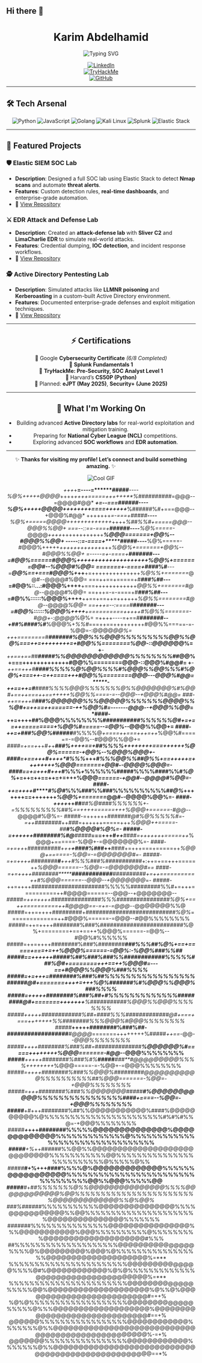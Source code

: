 ## Hi there 👋

<!--
**karimguelph/karimguelph** is a ✨ _special_ ✨ repository because its `README.md` (this file) appears on your GitHub profile.

Here are some ideas to get you started:

- 🔭 I’m currently working on ...
- 🌱 I’m currently learning ...
- 👯 I’m looking to collaborate on ...
- 🤔 I’m looking for help with ...
- 💬 Ask me about ...
- 📫 How to reach me: ...
- 😄 Pronouns: ...
- ⚡ Fun fact: ...
-->

<div align="center">

# **Karim Abdelhamid**  
![Typing SVG](https://readme-typing-svg.herokuapp.com?font=Fira+Code&size=28&duration=3000&pause=800&color=00FF00&center=true&vCenter=true&width=1000&lines=%F0%9F%9A%80+Cybersecurity+Enthusiast;🔐+Red+Team+Explorer;💻+Computer+Engineering+Student;⚡+Building+Elite+SOC+Labs;🚀+Always+Learning+and+Improving)

[![LinkedIn](https://img.shields.io/badge/LinkedIn-%230077B5.svg?style=for-the-badge&logo=linkedin&logoColor=white)](https://www.linkedin.com/in/karim-abdelhamid-306873325/)  
[![TryHackMe](https://img.shields.io/badge/TryHackMe-%23212C42.svg?style=for-the-badge&logo=tryhackme&logoColor=white)](https://tryhackme.com/r/p/karimabdelhamid)  
[![GitHub](https://img.shields.io/badge/GitHub-%2312100E.svg?style=for-the-badge&logo=github&logoColor=white)](https://github.com/karimguelph)

</div>

---

## 🛠️ **Tech Arsenal**

<div align="center">

![Python](https://img.shields.io/badge/Python-%233776AB.svg?style=for-the-badge&logo=python&logoColor=white)
![JavaScript](https://img.shields.io/badge/JavaScript-%23F7DF1E.svg?style=for-the-badge&logo=javascript&logoColor=black)
![Golang](https://img.shields.io/badge/Golang-%2300ADD8.svg?style=for-the-badge&logo=go&logoColor=white)
![Kali Linux](https://img.shields.io/badge/Kali%20Linux-%23000000.svg?style=for-the-badge&logo=linux&logoColor=white)
![Splunk](https://img.shields.io/badge/Splunk-%23000000.svg?style=for-the-badge&logo=splunk&logoColor=white)
![Elastic Stack](https://img.shields.io/badge/Elastic%20Stack-%23005571.svg?style=for-the-badge&logo=elastic&logoColor=white)

</div>

---

## 🚀 **Featured Projects**

### 🛡️ **Elastic SIEM SOC Lab**
- **Description**: Designed a full SOC lab using Elastic Stack to detect **Nmap scans** and automate **threat alerts**.  
- **Features**: Custom detection rules, **real-time dashboards**, and enterprise-grade automation.  
- 🔗 [View Repository](https://github.com/karimguelph/Elastic-SIEM-SOC-Lab)

### ⚔️ **EDR Attack and Defense Lab**
- **Description**: Created an **attack-defense lab** with **Sliver C2** and **LimaCharlie EDR** to simulate real-world attacks.  
- **Features**: Credential dumping, **IOC detection**, and incident response workflows.  
- 🔗 [View Repository](https://github.com/karimguelph/EDR-Attack-and-Defense-Lab)

### 🕵️ **Active Directory Pentesting Lab**
- **Description**: Simulated attacks like **LLMNR poisoning** and **Kerberoasting** in a custom-built Active Directory environment.  
- **Features**: Documented enterprise-grade defenses and exploit mitigation techniques.  
- 🔗 [View Repository](https://github.com/karimguelph/Active-Directory-Pentesting-Lab)

---

<div align="center">

## ⚡ **Certifications**

📜 Google **Cybersecurity Certificate** *(6/8 Completed)*  
📜 **Splunk Fundamentals 1**  
📜 **TryHackMe: Pre-Security, SOC Analyst Level 1**  
📜 Harvard’s **CS50P (Python)**  
🏅 Planned: **eJPT (May 2025)**, **Security+ (June 2025)**  

---

## 🌟 **What I'm Working On**

- Building advanced **Active Directory labs** for real-world exploitation and mitigation training.  
- Preparing for **National Cyber League (NCL)** competitions.  
- Exploring advanced **SOC workflows** and **EDR automation**.

---

✨ **Thanks for visiting my profile! Let’s connect and build something amazing.** ✨  

![Cool GIF](https://media.giphy.com/media/RbDKaczqWovIugyJmW/giphy.gif)

</div>

<div align="center">



*+++*+**=----=*******##*###**----***%@%*+++++*@@@@*++++*++++=====++++++**%##########*=@@@--=@@@@#@@*
*****+**=--===*******##*####*----***%@%*+++++*@@@@*++++*++++====++++++***%######%#+===@@@--+@@@%#@@*
+++++++*=-===+*******##*###**----***%@%+=====*@@@@*++++*+++++++++*++++***%##%%#*+=====@@@--*@@@%%@@+
===--::==-===+*******##*####*----***%@%=====-*@@@@*++++*++++++++++++*****%@@@*=======+@@%--#@@@%%@@+
-----::=-====+*******##*###**----***%@%=====-#@@@%+++++*++++++++++++*+++*%@@%+=======+@@%--#@@@%%@@+
=-----=+-====+*******#######*---=#**@@%======#@@@%++++**++++++++++++++++*%@@%+=======*@@#--%@@@#%@@=
=======+-====+#******##*#%#**---=***@@%==+===#@@@%+*++**+=++++++++++++++*%@%%+=======*@@#--@@@@#%@@=
===++==+=====+#******##*#%##*---=#**@@%::...:#@@@%++++**+===++++++++++++*@@%%+=======#@@*--@@@@#%@@=
==+++=-=-====+#******##*#%##*---=#**@%%::::::%@@@%++++**++==+==++=++++++*%@%%========#@@*--@@@@*%@@=
==+++=--:====*#******#######*---=#**@@%::::::%@@@%++++**+==========+++++#%@%%=======-#@@+-:@@@@*%@%=
=++++----=+==*#******#######*--+*##%####%#***%@@@%+*%%#*===++==+++++++++#@@%%=====-=-%@@=-:@@@@*@@%=
++*+*========*#******######**#%@@%%%@@@%%%%%%%%%@@%%@@%*===++=++++++++=+#@@%%========%@@-::@@@@*@@%=
+****-++==+==*#*#****##*###%%@@@@@@@@@@@@%%%%%%%%#*#@@%+===+++++++++++++#@@%%========@@@-::@@@%#@@#=
+****-++==+++*#******####%%%%%@%@@%%%%#%@@@%%@@%%%#%@@%+===++-=++====+++#@@%%========@@@---@@@%#@@*=
*****-++==++=*#******####%%%%@@@%%%%%%%@%%@@@@@@@%#%@@#+==++===++==+++++%@@%%====-=--@@@--+@@@%#@@*=
*###*-++==+++*#******###%@@@@@@%%%@@@@@%%%%%%%@@@@%%%@#+=++==++======-++%@@%#=-------@@@--+@@@%%@@*=
*####-++=++++********##%@@@%%%%%%%%##########*#%%%%%%@#+=+==++=========+%@@%#=====--=@@%--*@@@%%@@+=
*####-++=+***#*******##%@@%***#####*********#**#*%%%%@*+====++===+++=++*%@@%#======-=@@%--#@@@%%@@+=
*####=+==+*++#*+*+***###%**************++++==+*#*#%%%%*++++++++===++++++%@@%*======-+@@%--%@@@%@@@+-
*####=+==+*++#*+++*+*#%%%*****+++*******#%%%@@%%#*#@%%*+==+++++=++++++++%@@@*=======+@@#--@@@@%@@@=-
*####==+=*+++#*+++***#%%%*+*%%%%%%#####%%%%####%%#*%@%*+=++=++==++=+=+++%@@@*======-+@@#--@@@@#%@@=-
*####-++=++++#*******#%@#*%%%###%%##**#%%%%%%%%%%#*#@%*+++++++==+++++++*%@@%+=======*@@#--@@@@%@@%=-
*####-++++*++##*****##%@*####%%%%%%+-=*%%%%%%%%%##**%***==++++======+++*%@@@+======-#@@*--@@@@#%@%=-
#####-=++++++##***#####@*#%@%%%%%#*=-=++########*++*##*#=++++++=====+++*%@@@++=====-##**#%@@@@#%@%=-
#####-=++++++########%#@**#####***===+++#******++**###*#=+++++++=====++*%@@@+======-%@@+-=@@@@@@@%=-
*####-=+=++*+########*##+++******+####%#*##**++**###*#*+=+++===+=====++*%@@@+======-%@@=-=@@@@@@@#=-
#####-=+=++++########**#**+++***#%%%###%#*##########*+:++=+==+++=====++*%@@@======--%@@=-=@@@@@@@#==
*####-=+=++++########********############***#########*#+=++==========++#%@@@======--@@@--+@@@@@@@*=-
#####-++=++++########*##*############%%%%%#########%%#+=+++==========++#@@@@======--@@@--+@@@@@@@*--
#####=++=++++########***#######%%%#####*###########%@%+==++==========++#@@@@==-=+=-=@@@--*@@@@@@@%%@
#####=++=++++#########+*###########################%@%*==============++#@@@%======-=@@@--#@@%%%%%%%%
#####=++=++++########%###%#########################%@%+========+==+==++%@@@%======-=@@%--#@@%#%%%%%%
#####=++=++++########%###%########*********###%%%##%@%+==+=====+===+=++%@@@%======-=@@%:-%@@%###%%##
#####==++++++#####%##%###%###%%############%%%%%###%@#+========+++==++*%@@@#=---==+#@@@%%@@@%###%%%%
#####=+*=+++=########%###%##*%%%%%%%%%%%%%%%%%######@#+=======++++=+++*%@%#######%#%@@@%%@@@%###%%%%
#####=**+++++########%###%##+#%%%%%%%%%%%%%#########@#+=======+++++++**%###########%@@@%%@@@%%%%%%%%
#####+**+*+++############%##=####%%%############***#@#+===+===+++++++**%%########%%%@@@%#@@@%%%%%%%%
#####***+++++########%###%##-##################***#@@@@*=======++++++++%#####*++==-*@@*--@@@%%%%%%%%
#####***++*++########%###%##=*#*##########*###***%@@@@@@%#=====++++++++%@@@=======-#@@*--@@@%%%%%%%%
#####***+++++########%###%#**%***#####****###**#@@@@@@@@@%%%%*++++++++*%@@@=====-=-%@@+-=@@@%%%%%%%%
#####***=++++########%###%*%@@@%#*#####**##**#@@@@@@@@@@@%%%%%%%%%%##**%@@@=======-%@@=-+@@@%%%%%%%%
#####***=*+++########%###%%@@@@@@@####*#***#%@@@@@@@@@@@%%%%%%%%%%%%%%%%####+====--%@@=-+@@@%%%%%%%%
#####***+#+++########%##%%@@@@@@@@@@@%####%@@@@@@@@@@%@%%%%%%%%%%%%%%%%%%%%%%%#%#%#%%@=-+@@@%%%%%%%%
#####***+*+++########%%%%%@@@@@@@@@@@@@@%@@@@@@@@@@@@@%%%%%%%%%%%%%@%%%%%%%%%%%%%%%%%%%%%%%%%%%%%%%%
#####***+%*++######%%@@%%@@@@@@@@@@@@@@@@@@@@@@@@@@@@%%%%%%%%%%%@@%%%%%%%%%%%%%%%%%%%%%%%%%@%%%%%@%%
#####**#+%+++####%%%%@%@@@@@@@@@@@@@%%%%%%@@@@@@@@@@@%%%%%%%%%%%%%%%%%%%%%%%%%%%%%%%%%@@%%@@@%%%%%@@
#####**#+#*#%%%%%%%@%%@@@@@@@@@@@@@@@%%%%@@@@@@@@@@@@%@@%%%%%%%%%%%%%%%%%%%%%%%%@@@@@@@@@@@@@%%@%@@%
###%#*#####%%%%%%%%%%%@@@@@@@@@@@@@@@%%%%@@@@@@@@@@@%%@@%%%%%%%%%%%%%%%%%%%%%%@@@@@@@@@@@@@@@%%%%%%%
#######%%%%%%%%%%%%%%%@@@@@@@@@@@@@@@@%%%@@@@@@@@@@@%@@@%%%%%%%%%%@%%%%%%%%%@@@@@@@@@@@@@@@@@@@@#%%%
##%%%%%%%%%%%%%%%%%%%%@@@@@@@@@@@@@@@%%%%@%@@@@@@@@@%@@@%@%%%%%%%%%%%%%%%%%@@@@@@@@@@@@@@@@@@@@%=***
%%%%%%%%%%%%%%%%%%%%%%%@@@@@@@@@@@@@@%%%%@#%@@@@@@@@@@@@%@%@%%%%%%%%%%%%%@@@@@@@@@@@@@@@@@@@@@@%=***
%%%%%%%%%%%%%%%%%%%%%%%@@@@@@@@@@@@@%%%%%@@%@@@@@@@@@@@@@@@@@@@@%@%%@%@@@@@@@@@@@@@@@@@@@@@@@@@#=++%
%@%@%%%%%%%%%%%%%%%%%%%@@@@@@@@@@@@@%%%%%@%%%@@@@@@@@@@@@@@@@@@@%@@@@@@@@@@@@@@@@@@@@@@@@@@@@@@#==+%
@@@@@@%%%%%%%%%%%%%%%%%@@@@@@@@@@@@%%%%%%%@%%@@@@@@@@@@@@@@@@@@@@@@@@@@@@@@@@@@@@@@@@@@@@@@@@@@%-=+%
@@@@@@@%%%%%%%%%%%%%%%%@@@@@@@@@@@@%%%%%%%@%%@@@@@@@@@@@@@@@@@@@@@@@@@@@@@@@@@@@@@@@@@@@@@@@@@@@==*%


</div>

